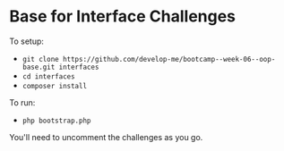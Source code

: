 # Base for Interface Challenges

To setup:

- `git clone https://github.com/develop-me/bootcamp--week-06--oop-base.git interfaces`
- `cd interfaces`
- `composer install`

To run:

- `php bootstrap.php`

You'll need to uncomment the challenges as you go.

